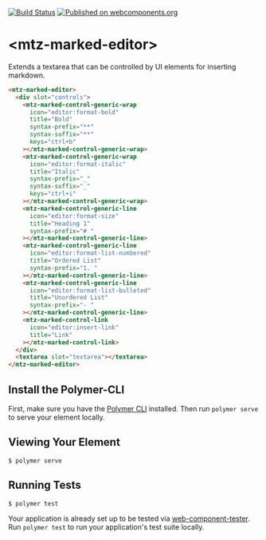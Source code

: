 [![Build Status](https://img.shields.io/travis/MaritzSTL/mtz-marked-editor/master.svg?style=flat-square)](https://travis-ci.org/MaritzSTL/mtz-marked-editor)
[![Published on webcomponents.org](https://img.shields.io/badge/webcomponents.org-published-blue.svg?style=flat-square)](https://www.webcomponents.org/element/MaritzSTL/mtz-marked-editor)

# \<mtz-marked-editor\>
Extends a textarea that can be controlled by UI elements for inserting markdown.

<!-- 
```
<custom-element-demo>
  <template>
    <link rel="import" href="../iron-icons/iron-icons.html">
    <link rel="import" href="mtz-marked-editor.html">
    <link rel="import" href="mtz-marked-control-generic-line.html">
    <link rel="import" href="mtz-marked-control-generic-wrap.html">
    <link rel="import" href="controls/mtz-marked-control-link.html">

    <next-code-block></next-code-block>
  </template>
</custom-element-demo>
```
-->
```html
<mtz-marked-editor>
  <div slot="controls">
    <mtz-marked-control-generic-wrap
      icon="editor:format-bold"
      title="Bold"
      syntax-prefix="**"
      syntax-suffix="**"
      keys="ctrl+b"
    ></mtz-marked-control-generic-wrap>
    <mtz-marked-control-generic-wrap
      icon="editor:format-italic"
      title="Italic"
      syntax-prefix="_"
      syntax-suffix="_"
      keys="ctrl+i"
    ></mtz-marked-control-generic-wrap>
    <mtz-marked-control-generic-line
      icon="editor:format-size"
      title="Heading 1"
      syntax-prefix="# "
    ></mtz-marked-control-generic-line>
    <mtz-marked-control-generic-line
      icon="editor:format-list-numbered"
      title="Ordered List"
      syntax-prefix="1. "
    ></mtz-marked-control-generic-line>
    <mtz-marked-control-generic-line
      icon="editor:format-list-bulleted"
      title="Unordered List"
      syntax-prefix="- "
    ></mtz-marked-control-generic-line>
    <mtz-marked-control-link
      icon="editor:insert-link"
      title="Link"
    ></mtz-marked-control-link>
  </div>
  <textarea slot="textarea"></textarea>
</mtz-marked-editor>
```

## Install the Polymer-CLI

First, make sure you have the [Polymer CLI](https://www.npmjs.com/package/polymer-cli) installed. Then run `polymer serve` to serve your element locally.

## Viewing Your Element

```
$ polymer serve
```

## Running Tests

```
$ polymer test
```

Your application is already set up to be tested via [web-component-tester](https://github.com/Polymer/web-component-tester). Run `polymer test` to run your application's test suite locally.
